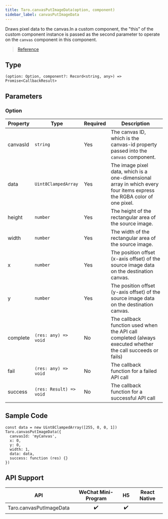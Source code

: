 ```yaml
---
title: Taro.canvasPutImageData(option, component)
sidebar_label: canvasPutImageData
---
```


Draws pixel data to the canvas.In a custom component, the "this" of the custom component instance is passed as the second parameter to operate on the `canvas` component in this component.

> [Reference](https://developers.weixin.qq.com/miniprogram/dev/api/canvas/wx.canvasPutImageData.html)

## Type

```tsx
(option: Option, component?: Record<string, any>) => Promise<CallbackResult>
```

## Parameters

### Option

<table>
  <thead>
    <tr>
      <th>Property</th>
      <th>Type</th>
      <th style={{ textAlign: "center"}}>Required</th>
      <th>Description</th>
    </tr>
  </thead>
  <tbody>
    <tr>
      <td>canvasId</td>
      <td><code>string</code></td>
      <td style={{ textAlign: "center"}}>Yes</td>
      <td>The canvas ID, which is the canvas-id property passed into the <code>canvas</code> component.</td>
    </tr>
    <tr>
      <td>data</td>
      <td><code>Uint8ClampedArray</code></td>
      <td style={{ textAlign: "center"}}>Yes</td>
      <td>The image pixel data, which is a one-dimensional array in which every four items express the RGBA color of one pixel.</td>
    </tr>
    <tr>
      <td>height</td>
      <td><code>number</code></td>
      <td style={{ textAlign: "center"}}>Yes</td>
      <td>The height of the rectangular area of the source image.</td>
    </tr>
    <tr>
      <td>width</td>
      <td><code>number</code></td>
      <td style={{ textAlign: "center"}}>Yes</td>
      <td>The width of the rectangular area of the source image.</td>
    </tr>
    <tr>
      <td>x</td>
      <td><code>number</code></td>
      <td style={{ textAlign: "center"}}>Yes</td>
      <td>The position offset (x-axis offset) of the source image data on the destination canvas.</td>
    </tr>
    <tr>
      <td>y</td>
      <td><code>number</code></td>
      <td style={{ textAlign: "center"}}>Yes</td>
      <td>The position offset (y-axis offset) of the source image data on the destination canvas.</td>
    </tr>
    <tr>
      <td>complete</td>
      <td><code>(res: any) =&gt; void</code></td>
      <td style={{ textAlign: "center"}}>No</td>
      <td>The callback function used when the API call completed (always executed whether the call succeeds or fails)</td>
    </tr>
    <tr>
      <td>fail</td>
      <td><code>(res: any) =&gt; void</code></td>
      <td style={{ textAlign: "center"}}>No</td>
      <td>The callback function for a failed API call</td>
    </tr>
    <tr>
      <td>success</td>
      <td><code>(res: Result) =&gt; void</code></td>
      <td style={{ textAlign: "center"}}>No</td>
      <td>The callback function for a successful API call</td>
    </tr>
  </tbody>
</table>

## Sample Code

```tsx
const data = new Uint8ClampedArray([255, 0, 0, 1])
Taro.canvasPutImageData({
  canvasId: 'myCanvas',
  x: 0,
  y: 0,
  width: 1,
  data: data,
  success: function (res) {}
})
```

## API Support

|           API           | WeChat Mini-Program | H5 | React Native |
|:-----------------------:|:-------------------:|:--:|:------------:|
| Taro.canvasPutImageData |         ✔️          | ✔️ |              |
